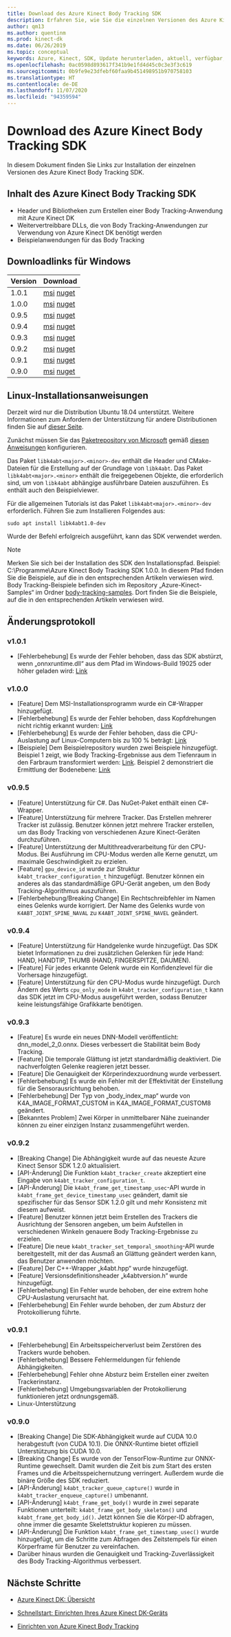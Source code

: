 ```yaml
---
title: Download des Azure Kinect Body Tracking SDK
description: Erfahren Sie, wie Sie die einzelnen Versionen des Azure Kinect Sensor SDK unter Windows oder Linux herunterladen.
author: qm13
ms.author: quentinm
ms.prod: kinect-dk
ms.date: 06/26/2019
ms.topic: conceptual
keywords: Azure, Kinect, SDK, Update herunterladen, aktuell, verfügbar, installieren, Körper, Body Tracking
ms.openlocfilehash: 0ac0598d893617f341b9e1fd4d45c0c3e3f3c619
ms.sourcegitcommit: 0b9fe9e23dfebf60faa9b451498951b970758103
ms.translationtype: HT
ms.contentlocale: de-DE
ms.lasthandoff: 11/07/2020
ms.locfileid: "94359594"
---
```

# <a name="download-azure-kinect-body-tracking-sdk"></a>Download des Azure Kinect Body Tracking SDK

In diesem Dokument finden Sie Links zur Installation der einzelnen Versionen des Azure Kinect Body Tracking SDK.

## <a name="azure-kinect-body-tracking-sdk-contents"></a>Inhalt des Azure Kinect Body Tracking SDK

- Header und Bibliotheken zum Erstellen einer Body Tracking-Anwendung mit Azure Kinect DK
- Weitervertreibbare DLLs, die von Body Tracking-Anwendungen zur Verwendung von Azure Kinect DK benötigt werden
- Beispielanwendungen für das Body Tracking

## <a name="windows-download-links"></a>Downloadlinks für Windows

Version       | Download
--------------|----------
1.0.1 | [msi](https://www.microsoft.com/en-us/download/details.aspx?id=100942) [nuget](https://www.nuget.org/packages/Microsoft.Azure.Kinect.BodyTracking/1.0.1)
1.0.0 | [msi](https://www.microsoft.com/en-us/download/details.aspx?id=100848) [nuget](https://www.nuget.org/packages/Microsoft.Azure.Kinect.BodyTracking/1.0.0)
0.9.5 | [msi](https://www.microsoft.com/en-us/download/details.aspx?id=100636) [nuget](https://www.nuget.org/packages/Microsoft.Azure.Kinect.BodyTracking/0.9.5)
0.9.4 | [msi](https://www.microsoft.com/en-us/download/details.aspx?id=100415) [nuget](https://www.nuget.org/packages/Microsoft.Azure.Kinect.BodyTracking/0.9.4)
0.9.3 | [msi](https://www.microsoft.com/en-us/download/details.aspx?id=100307) [nuget](https://www.nuget.org/packages/Microsoft.Azure.Kinect.BodyTracking/0.9.3)
0.9.2 | [msi](https://www.microsoft.com/en-us/download/details.aspx?id=100128) [nuget](https://www.nuget.org/packages/Microsoft.Azure.Kinect.BodyTracking/0.9.2)
0.9.1 | [msi](https://www.microsoft.com/en-us/download/details.aspx?id=100063) [nuget](https://www.nuget.org/packages/Microsoft.Azure.Kinect.BodyTracking/0.9.1)
0.9.0 | [msi](https://www.microsoft.com/en-us/download/details.aspx?id=58402) [nuget](https://www.nuget.org/packages/Microsoft.Azure.Kinect.BodyTracking/0.9.0)

## <a name="linux-installation-instructions"></a>Linux-Installationsanweisungen

Derzeit wird nur die Distribution Ubuntu 18.04 unterstützt. Weitere Informationen zum Anfordern der Unterstützung für andere Distributionen finden Sie auf [dieser Seite](https://aka.ms/azurekinectfeedback).

Zunächst müssen Sie das [Paketrepository von Microsoft](https://packages.microsoft.com/) gemäß [diesen Anweisungen](/windows-server/administration/linux-package-repository-for-microsoft-software) konfigurieren.

Das Paket `libk4abt<major>.<minor>-dev` enthält die Header und CMake-Dateien für die Erstellung auf der Grundlage von `libk4abt`.
Das Paket `libk4abt<major>.<minor>` enthält die freigegebenen Objekte, die erforderlich sind, um von `libk4abt` abhängige ausführbare Dateien auszuführen. Es enthält auch den Beispielviewer.

Für die allgemeinen Tutorials ist das Paket `libk4abt<major>.<minor>-dev` erforderlich. Führen Sie zum Installieren Folgendes aus:

`sudo apt install libk4abt1.0-dev`

Wurde der Befehl erfolgreich ausgeführt, kann das SDK verwendet werden.

> [!NOTE]
> Merken Sie sich bei der Installation des SDK den Installationspfad. Beispiel: C:\Programme\Azure Kinect Body Tracking SDK 1.0.0. In diesem Pfad finden Sie die Beispiele, auf die in den entsprechenden Artikeln verwiesen wird.
> Body Tracking-Beispiele befinden sich im Repository „Azure-Kinect-Samples“ im Ordner [body-tracking-samples](https://github.com/microsoft/Azure-Kinect-Samples/tree/master/body-tracking-samples). Dort finden Sie die Beispiele, auf die in den entsprechenden Artikeln verwiesen wird.

## <a name="change-log"></a>Änderungsprotokoll

### <a name="v101"></a>v1.0.1
* [Fehlerbehebung] Es wurde der Fehler behoben, dass das SDK abstürzt, wenn „onnxruntime.dll“ aus dem Pfad im Windows-Build 19025 oder höher geladen wird: [Link](https://github.com/microsoft/Azure-Kinect-Sensor-SDK/issues/932)

### <a name="v100"></a>v1.0.0
* [Feature] Dem MSI-Installationsprogramm wurde ein C#-Wrapper hinzugefügt.
* [Fehlerbehebung] Es wurde der Fehler behoben, dass Kopfdrehungen nicht richtig erkannt wurden: [Link](https://github.com/microsoft/Azure-Kinect-Sensor-SDK/issues/997)
* [Fehlerbehebung] Es wurde der Fehler behoben, dass die CPU-Auslastung auf Linux-Computern bis zu 100 % beträgt: [Link](https://github.com/microsoft/Azure-Kinect-Sensor-SDK/issues/1007)
* [Beispiele] Dem Beispielrepository wurden zwei Beispiele hinzugefügt. Beispiel 1 zeigt, wie Body Tracking-Ergebnisse aus dem Tiefenraum in den Farbraum transformiert werden: [Link](https://github.com/microsoft/Azure-Kinect-Samples/tree/master/body-tracking-samples/camera_space_transform_sample). Beispiel 2 demonstriert die Ermittlung der Bodenebene: [Link](https://github.com/microsoft/Azure-Kinect-Samples/tree/master/body-tracking-samples/floor_detector_sample)

### <a name="v095"></a>v0.9.5
* [Feature] Unterstützung für C#. Das NuGet-Paket enthält einen C#-Wrapper.
* [Feature] Unterstützung für mehrere Tracker. Das Erstellen mehrerer Tracker ist zulässig. Benutzer können jetzt mehrere Tracker erstellen, um das Body Tracking von verschiedenen Azure Kinect-Geräten durchzuführen.
* [Feature] Unterstützung der Multithreadverarbeitung für den CPU-Modus. Bei Ausführung im CPU-Modus werden alle Kerne genutzt, um maximale Geschwindigkeit zu erzielen.
* [Feature] `gpu_device_id` wurde zur Struktur `k4abt_tracker_configuration_t` hinzugefügt. Benutzer können ein anderes als das standardmäßige GPU-Gerät angeben, um den Body Tracking-Algorithmus auszuführen.
* [Fehlerbehebung/Breaking Change] Ein Rechtschreibfehler im Namen eines Gelenks wurde korrigiert. Der Name des Gelenks wurde von `K4ABT_JOINT_SPINE_NAVAL` zu `K4ABT_JOINT_SPINE_NAVEL` geändert.

### <a name="v094"></a>v0.9.4
* [Feature] Unterstützung für Handgelenke wurde hinzugefügt. Das SDK bietet Informationen zu drei zusätzlichen Gelenken für jede Hand: HAND, HANDTIP, THUMB (HAND, FINGERSPITZE, DAUMEN).
* [Feature] Für jedes erkannte Gelenk wurde ein Konfidenzlevel für die Vorhersage hinzugefügt.
* [Feature] Unterstützung für den CPU-Modus wurde hinzugefügt. Durch Ändern des Werts `cpu_only_mode` in `k4abt_tracker_configuration_t` kann das SDK jetzt im CPU-Modus ausgeführt werden, sodass Benutzer keine leistungsfähige Grafikkarte benötigen.

### <a name="v093"></a>v0.9.3
* [Feature] Es wurde ein neues DNN-Modell veröffentlicht: dnn_model_2_0.onnx. Dieses verbessert die Stabilität beim Body Tracking.
* [Feature] Die temporale Glättung ist jetzt standardmäßig deaktiviert. Die nachverfolgten Gelenke reagieren jetzt besser.
* [Feature] Die Genauigkeit der Körperindexzuordnung wurde verbessert.
* [Fehlerbehebung] Es wurde ein Fehler mit der Effektivität der Einstellung für die Sensorausrichtung behoben.
* [Fehlerbehebung] Der Typ von „body_index_map“ wurde von K4A_IMAGE_FORMAT_CUSTOM in K4A_IMAGE_FORMAT_CUSTOM8 geändert.
* [Bekanntes Problem] Zwei Körper in unmittelbarer Nähe zueinander können zu einer einzigen Instanz zusammengeführt werden.

### <a name="v092"></a>v0.9.2
* [Breaking Change] Die Abhängigkeit wurde auf das neueste Azure Kinect Sensor SDK 1.2.0 aktualisiert.
* [API-Änderung] Die Funktion `k4abt_tracker_create` akzeptiert eine Eingabe von `k4abt_tracker_configuration_t`. 
* [API-Änderung] Die `k4abt_frame_get_timestamp_usec`-API wurde in `k4abt_frame_get_device_timestamp_usec` geändert, damit sie spezifischer für das Sensor SDK 1.2.0 gilt und mehr Konsistenz mit diesem aufweist.
* [Feature] Benutzer können jetzt beim Erstellen des Trackers die Ausrichtung der Sensoren angeben, um beim Aufstellen in verschiedenen Winkeln genauere Body Tracking-Ergebnisse zu erzielen.
* [Feature] Die neue `k4abt_tracker_set_temporal_smoothing`-API wurde bereitgestellt, mit der das Ausmaß an Glättung geändert werden kann, das Benutzer anwenden möchten.
* [Feature] Der C++-Wrapper „k4abt.hpp“ wurde hinzugefügt.
* [Feature] Versionsdefinitionsheader „k4abtversion.h“ wurde hinzugefügt.
* [Fehlerbehebung] Ein Fehler wurde behoben, der eine extrem hohe CPU-Auslastung verursacht hat.
* [Fehlerbehebung] Ein Fehler wurde behoben, der zum Absturz der Protokollierung führte.

### <a name="v091"></a>v0.9.1
* [Fehlerbehebung] Ein Arbeitsspeicherverlust beim Zerstören des Trackers wurde behoben.
* [Fehlerbehebung] Bessere Fehlermeldungen für fehlende Abhängigkeiten.
* [Fehlerbehebung] Fehler ohne Absturz beim Erstellen einer zweiten Trackerinstanz.
* [Fehlerbehebung] Umgebungsvariablen der Protokollierung funktionieren jetzt ordnungsgemäß.
* Linux-Unterstützung

### <a name="v090"></a>v0.9.0

* [Breaking Change] Die SDK-Abhängigkeit wurde auf CUDA 10.0 herabgestuft (von CUDA 10.1). Die ONNX-Runtime bietet offiziell Unterstützung bis CUDA 10.0.
* [Breaking Change] Es wurde von der TensorFlow-Runtime zur ONNX-Runtime gewechselt. Damit wurden die Zeit bis zum Start des ersten Frames und die Arbeitsspeichernutzung verringert. Außerdem wurde die binäre Größe des SDK reduziert.
* [API-Änderung] `k4abt_tracker_queue_capture()` wurde in `k4abt_tracker_enqueue_capture()` umbenannt.
* [API-Änderung] `k4abt_frame_get_body()` wurde in zwei separate Funktionen unterteilt: `k4abt_frame_get_body_skeleton()` und `k4abt_frame_get_body_id()`. Jetzt können Sie die Körper-ID abfragen, ohne immer die gesamte Skelettstruktur kopieren zu müssen.
* [API-Änderung] Die Funktion `k4abt_frame_get_timestamp_usec()` wurde hinzugefügt, um die Schritte zum Abfragen des Zeitstempels für einen Körperframe für Benutzer zu vereinfachen.
* Darüber hinaus wurden die Genauigkeit und Tracking-Zuverlässigkeit des Body Tracking-Algorithmus verbessert.

## <a name="next-steps"></a>Nächste Schritte

- [Azure Kinect DK: Übersicht](about-azure-kinect-dk.md)

- [Schnellstart: Einrichten Ihres Azure Kinect DK-Geräts](set-up-azure-kinect-dk.md)

- [Einrichten von Azure Kinect Body Tracking](body-sdk-setup.md)